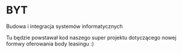 # BYT
Budowa i integracja systemów informatycznych

Tu będzie powstawał kod naszego super projektu dotyczącego nowej formwy oferowania body leasingu :)

